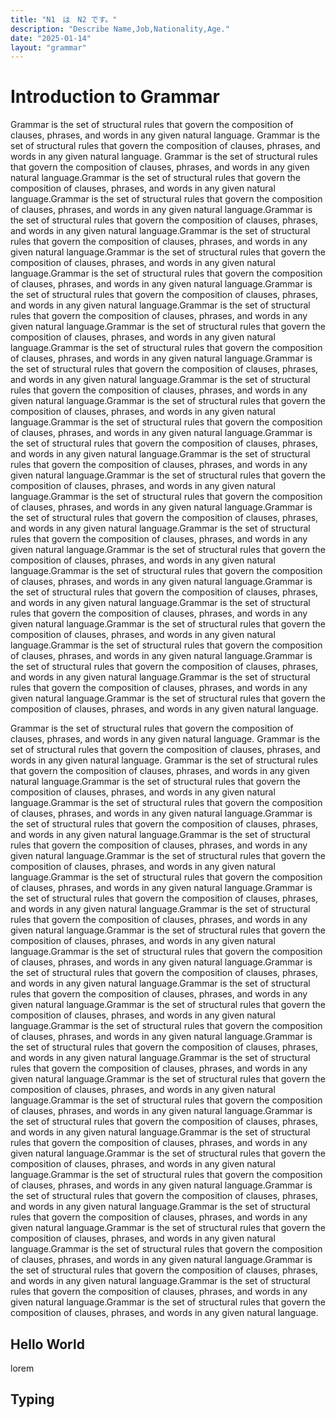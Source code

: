 ```yaml
---
title: "N1　は　N2 です。"
description: "Describe Name,Job,Nationality,Age."
date: "2025-01-14"
layout: "grammar"
---
```


# Introduction to Grammar

Grammar is the set of structural rules that govern the composition of clauses, phrases, and words in any given natural language.
Grammar is the set of structural rules that govern the composition of clauses, phrases, and words in any given natural language.
Grammar is the set of structural rules that govern the composition of clauses, phrases, and words in any given natural language.Grammar is the set of structural rules that govern the composition of clauses, phrases, and words in any given natural language.Grammar is the set of structural rules that govern the composition of clauses, phrases, and words in any given natural language.Grammar is the set of structural rules that govern the composition of clauses, phrases, and words in any given natural language.Grammar is the set of structural rules that govern the composition of clauses, phrases, and words in any given natural language.Grammar is the set of structural rules that govern the composition of clauses, phrases, and words in any given natural language.Grammar is the set of structural rules that govern the composition of clauses, phrases, and words in any given natural language.Grammar is the set of structural rules that govern the composition of clauses, phrases, and words in any given natural language.Grammar is the set of structural rules that govern the composition of clauses, phrases, and words in any given natural language.Grammar is the set of structural rules that govern the composition of clauses, phrases, and words in any given natural language.Grammar is the set of structural rules that govern the composition of clauses, phrases, and words in any given natural language.Grammar is the set of structural rules that govern the composition of clauses, phrases, and words in any given natural language.Grammar is the set of structural rules that govern the composition of clauses, phrases, and words in any given natural language.Grammar is the set of structural rules that govern the composition of clauses, phrases, and words in any given natural language.Grammar is the set of structural rules that govern the composition of clauses, phrases, and words in any given natural language.Grammar is the set of structural rules that govern the composition of clauses, phrases, and words in any given natural language.Grammar is the set of structural rules that govern the composition of clauses, phrases, and words in any given natural language.Grammar is the set of structural rules that govern the composition of clauses, phrases, and words in any given natural language.Grammar is the set of structural rules that govern the composition of clauses, phrases, and words in any given natural language.Grammar is the set of structural rules that govern the composition of clauses, phrases, and words in any given natural language.Grammar is the set of structural rules that govern the composition of clauses, phrases, and words in any given natural language.Grammar is the set of structural rules that govern the composition of clauses, phrases, and words in any given natural language.Grammar is the set of structural rules that govern the composition of clauses, phrases, and words in any given natural language.Grammar is the set of structural rules that govern the composition of clauses, phrases, and words in any given natural language.Grammar is the set of structural rules that govern the composition of clauses, phrases, and words in any given natural language.Grammar is the set of structural rules that govern the composition of clauses, phrases, and words in any given natural language.Grammar is the set of structural rules that govern the composition of clauses, phrases, and words in any given natural language.Grammar is the set of structural rules that govern the composition of clauses, phrases, and words in any given natural language.Grammar is the set of structural rules that govern the composition of clauses, phrases, and words in any given natural language.Grammar is the set of structural rules that govern the composition of clauses, phrases, and words in any given natural language.

Grammar is the set of structural rules that govern the composition of clauses, phrases, and words in any given natural language.
Grammar is the set of structural rules that govern the composition of clauses, phrases, and words in any given natural language.
Grammar is the set of structural rules that govern the composition of clauses, phrases, and words in any given natural language.Grammar is the set of structural rules that govern the composition of clauses, phrases, and words in any given natural language.Grammar is the set of structural rules that govern the composition of clauses, phrases, and words in any given natural language.Grammar is the set of structural rules that govern the composition of clauses, phrases, and words in any given natural language.Grammar is the set of structural rules that govern the composition of clauses, phrases, and words in any given natural language.Grammar is the set of structural rules that govern the composition of clauses, phrases, and words in any given natural language.Grammar is the set of structural rules that govern the composition of clauses, phrases, and words in any given natural language.Grammar is the set of structural rules that govern the composition of clauses, phrases, and words in any given natural language.Grammar is the set of structural rules that govern the composition of clauses, phrases, and words in any given natural language.Grammar is the set of structural rules that govern the composition of clauses, phrases, and words in any given natural language.Grammar is the set of structural rules that govern the composition of clauses, phrases, and words in any given natural language.Grammar is the set of structural rules that govern the composition of clauses, phrases, and words in any given natural language.Grammar is the set of structural rules that govern the composition of clauses, phrases, and words in any given natural language.Grammar is the set of structural rules that govern the composition of clauses, phrases, and words in any given natural language.Grammar is the set of structural rules that govern the composition of clauses, phrases, and words in any given natural language.Grammar is the set of structural rules that govern the composition of clauses, phrases, and words in any given natural language.Grammar is the set of structural rules that govern the composition of clauses, phrases, and words in any given natural language.Grammar is the set of structural rules that govern the composition of clauses, phrases, and words in any given natural language.Grammar is the set of structural rules that govern the composition of clauses, phrases, and words in any given natural language.Grammar is the set of structural rules that govern the composition of clauses, phrases, and words in any given natural language.Grammar is the set of structural rules that govern the composition of clauses, phrases, and words in any given natural language.Grammar is the set of structural rules that govern the composition of clauses, phrases, and words in any given natural language.Grammar is the set of structural rules that govern the composition of clauses, phrases, and words in any given natural language.Grammar is the set of structural rules that govern the composition of clauses, phrases, and words in any given natural language.Grammar is the set of structural rules that govern the composition of clauses, phrases, and words in any given natural language.Grammar is the set of structural rules that govern the composition of clauses, phrases, and words in any given natural language.Grammar is the set of structural rules that govern the composition of clauses, phrases, and words in any given natural language.Grammar is the set of structural rules that govern the composition of clauses, phrases, and words in any given natural language.Grammar is the set of structural rules that govern the composition of clauses, phrases, and words in any given natural language.Grammar is the set of structural rules that govern the composition of clauses, phrases, and words in any given natural language.


## Hello World
lorem   


## Typing